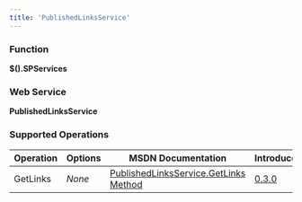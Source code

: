 ```yaml
---
title: 'PublishedLinksService'
---
```


### Function

**$().SPServices**

### Web Service

**PublishedLinksService**

### Supported Operations

| Operation | Options | MSDN Documentation | Introduced |
| --------- | ------- | ------------------ | ---------- |
| GetLinks | _None_ | [PublishedLinksService.GetLinks Method](http://msdn.microsoft.com/en-us/library/aa981321.aspx) | [0.3.0](http://spservices.codeplex.com/Release/ProjectReleases.aspx?ReleaseId=33030) |
